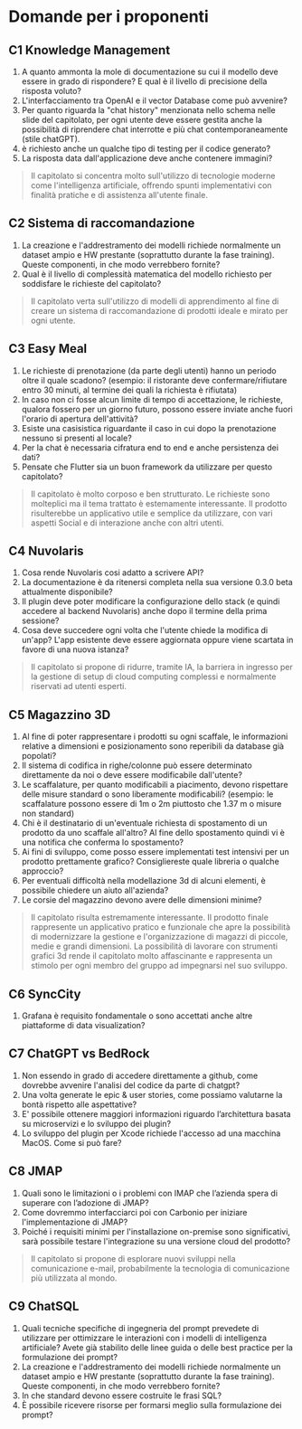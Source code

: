 # Domande per i proponenti

## C1 Knowledge Management
1. A quanto ammonta la mole di documentazione su cui il modello deve essere in grado di rispondere? E qual è il livello di precisione della risposta voluto?
2. L'interfacciamento tra OpenAI e il vector Database come può avvenire?
3. Per quanto riguarda la "chat history" menzionata nello schema nelle slide del capitolato, per ogni utente deve essere gestita anche la possibilità di riprendere chat interrotte e più chat contemporaneamente (stile chatGPT).
4. è richiesto anche un qualche tipo di testing per il codice generato?
5. La risposta data dall'applicazione deve anche contenere immagini?

> Il capitolato si concentra molto sull'utilizzo di tecnologie moderne come l'intelligenza artificiale, offrendo spunti implementativi con finalità pratiche e di assistenza all'utente finale.


## C2 Sistema di raccomandazione
1. La creazione e l'addrestramento dei modelli richiede normalmente un dataset ampio e HW prestante (soprattutto durante la fase training). Queste componenti, in che modo verrebbero fornite?
2. Qual è il livello di complessità matematica del modello richiesto per soddisfare le richieste del capitolato?

> Il capitolato verta sull'utilizzo di modelli di apprendimento al fine di creare un sistema di raccomandazione di prodotti ideale e mirato per ogni utente. 


## C3 Easy Meal
1. Le richieste di prenotazione (da parte degli utenti) hanno un periodo oltre il quale scadono? (esempio: il ristorante deve confermare/rifiutare entro 30 minuti, al termine dei quali la richiesta è rifiutata)
2. In caso non ci fosse alcun limite di tempo di accettazione, le richieste, qualora fossero per un giorno futuro, possono essere inviate anche fuori l'orario di apertura dell'attività?
3. Esiste una casisistica riguardante il caso in cui dopo la prenotazione nessuno si presenti al locale?
4. Per la chat è necessaria cifratura end to end e anche persistenza dei dati?
5. Pensate che Flutter sia un buon framework da utilizzare per questo capitolato?

> Il capitolato è molto corposo e ben strutturato. Le richieste sono molteplici ma il tema trattato è estemamente interessante. Il prodotto risulterebbe un applicativo utile e semplice da utilizzare, con vari aspetti Social e di interazione anche con altri utenti.


## C4 Nuvolaris
1. Cosa rende Nuvolaris cosi adatto a scrivere API?
2. La documentazione è da ritenersi completa nella sua versione 0.3.0 beta attualmente disponibile?
3. Il plugin deve poter modificare la configurazione dello stack (e quindi accedere al backend Nuvolaris) anche dopo il termine della prima sessione?
4. Cosa deve succedere ogni volta che l'utente chiede la modifica di un'app? L'app esistente deve essere aggiornata oppure viene scartata in favore di una nuova istanza?

> Il capitolato si propone di ridurre, tramite IA, la barriera in ingresso per la gestione di setup di cloud computing complessi e normalmente riservati ad utenti esperti.


## C5 Magazzino 3D
1. Al fine di poter rappresentare i prodotti su ogni scaffale, le informazioni relative a dimensioni e posizionamento sono reperibili da database già popolati?
2. Il sistema di codifica in righe/colonne può essere determinato direttamente da noi o deve essere modificabile dall'utente?
3. Le scaffalature, per quanto modificabili a piacimento, devono rispettare delle misure standard o sono liberamente modificabili? (esempio: le scaffalature possono essere di 1m o 2m piuttosto che 1.37 m o misure non standard)
4. Chi è il destinatario di un'eventuale richiesta di spostamento di un prodotto da uno scaffale all'altro? Al fine dello spostamento quindi vi è una notifica che conferma lo spostamento?
5. Ai fini di sviluppo, come posso essere implementati test intensivi per un prodotto prettamente grafico? Consigliereste quale libreria o qualche approccio?
6. Per eventuali difficoltà nella modellazione 3d di alcuni elementi, è possibile chiedere un aiuto all'azienda?
7. Le corsie del magazzino devono avere delle dimensioni minime?

> Il capitolato risulta estremamente interessante. Il prodotto finale rappresente un applicativo pratico e funzionale che apre la possibilità di modernizzare la gestione e l'organizzazione di magazzi di piccole, medie e grandi dimensioni. La possibilità di lavorare con strumenti grafici 3d rende il capitolato molto affascinante e rappresenta un stimolo per ogni membro del gruppo ad impegnarsi nel suo sviluppo.


## C6 SyncCity
1. Grafana è requisito fondamentale o sono accettati anche altre piattaforme di data visualization?


## C7 ChatGPT vs BedRock
1. Non essendo in grado di accedere direttamente a github, come dovrebbe avvenire l'analisi del codice da parte di chatgpt?
2. Una volta generate le epic & user stories, come possiamo valutarne la bontà rispetto alle aspettative?
3. E' possibile ottenere maggiori informazioni riguardo l’architettura basata su microservizi e lo sviluppo dei plugin?
4. Lo sviluppo del plugin per Xcode richiede l'accesso ad una macchina MacOS. Come si può fare?


## C8 JMAP
1. Quali sono le limitazioni o i problemi con IMAP che l’azienda spera di superare con l’adozione di JMAP?
2. Come dovremmo interfacciarci poi con Carbonio per iniziare l'implementazione di JMAP?
3. Poiché i requisiti minimi per l'installazione on-premise sono significativi, sarà possibile testare l'integrazione su una versione cloud del prodotto?

> Il capitolato si propone di esplorare nuovi sviluppi nella comunicazione e-mail, probabilmente la tecnologia di comunicazione più utilizzata al mondo.

## C9 ChatSQL
1. Quali tecniche specifiche di ingegneria del prompt prevedete di utilizzare per ottimizzare le interazioni con i modelli di intelligenza artificiale? Avete già stabilito delle linee guida o delle best practice per la formulazione dei prompt?
2. La creazione e l'addrestramento dei modelli richiede normalmente un dataset ampio e HW prestante (soprattutto durante la fase training). Queste componenti, in che modo verrebbero fornite?
3. In che standard devono essere costruite le frasi SQL?
4. È possibile ricevere risorse per formarsi meglio sulla formulazione dei prompt?
